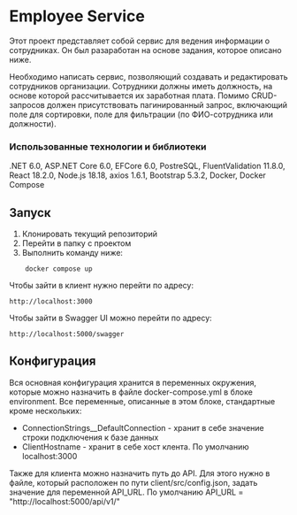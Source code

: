 # Employee Service
Этот проект представляет собой сервис для ведения информации о сотрудниках. Он был разаработан на основе задания, которое описано ниже.

Необходимо написать сервис, позволяющий создавать и редактировать сотрудников организации. Сотрудники должны иметь должность, на основе которой рассчитывается их заработная плата. Помимо CRUD-запросов должен присутствовать пагинированный запрос, включающий поле для сортировки, поле для фильтрации (по ФИО-сотрудника или должности).

### Использованные технологии и библиотеки
.NET 6.0, ASP.NET Core 6.0, EFCore 6.0, PostreSQL, FluentValidation 11.8.0, React 18.2.0, Node.js 18.18, axios 1.6.1, Bootstrap 5.3.2, Docker, Docker Compose
## Запуск
1. Клонировать текущий репозиторий
2. Перейти в папку с проектом
3. Выполнить команду ниже:
```
    docker compose up
```
Чтобы зайти в клиент нужно перейти по адресу:
```
http://localhost:3000
```
Чтобы зайти в Swagger UI можно перейти по адресу:
```
http://localhost:5000/swagger
```
## Конфигурация
Вся основная конфигурация хранится в переменных окружения, которые можно назначить в файле docker-compose.yml в блоке environment. Все переменные, описанные в этом блоке, стандартные кроме нескольких:
- ConnectionStrings__DefaultConnection - хранит в себе значение строки подключения к базе данных
- ClientHostname - хранит в себе хост клента. По умолчанию localhost:3000

Также для клиента можно назначить путь до API. Для этого нужно в файле, который расположен по пути client/src/config.json, задать значение для переменной API_URL. По умолчанию API_URL = "http://localhost:5000/api/v1/"